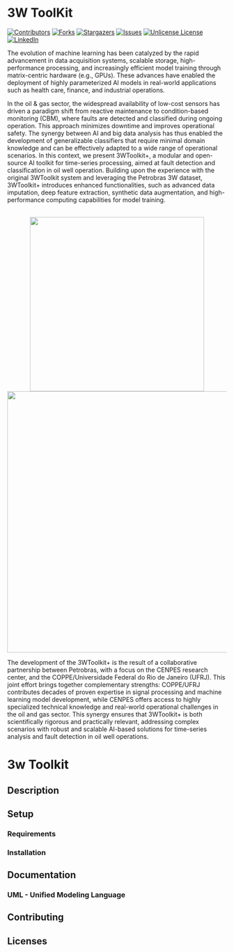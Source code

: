 # 3W ToolKit

<!-- ref: https://github.com/othneildrew/Best-README-Template/tree/main -->




[![Contributors][contributors-shield]][contributors-url]
[![Forks][forks-shield]][forks-url]
[![Stargazers][stars-shield]][stars-url]
[![Issues][issues-shield]][issues-url]
[![Unlicense License][license-shield]][license-url]
[![LinkedIn][linkedin-shield]][linkedin-url]


<!-- label-->
<a id="readme-top"></a>
The evolution of machine learning has been catalyzed by the rapid advancement in data acquisition systems, scalable storage, high-performance processing, and increasingly efficient model training through matrix-centric hardware (e.g., GPUs). These advances have enabled the deployment of highly parameterized AI models in real-world applications such as health care, finance, and industrial operations.


In the oil & gas sector, the widespread availability of low-cost sensors has driven a paradigm shift from reactive maintenance to condition-based monitoring (CBM), where faults are detected and classified during ongoing operation. This approach minimizes downtime and improves operational safety. The synergy between AI and big data analysis has thus enabled the development of generalizable classifiers that require minimal domain knowledge and can be effectively adapted to a wide range of operational scenarios.
In this context, we present 3WToolkit+, a modular and open-source AI toolkit for time-series processing, aimed at fault detection and classification in oil well operation. Building upon the experience with the original 3WToolkit system and leveraging the Petrobras 3W dataset, 3WToolkit+ introduces enhanced functionalities, such as advanced data imputation, deep feature extraction, synthetic data augmentation, and high-performance computing capabilities for model training.


<!-- PROJECT LOGO -->
<br />
<div align="center">
    <img width="400" src="https://coppe.ufrj.br/wp-content/uploads/2023/10/COPPE-horiz-completa-cor-300dpi.jpg">
    <img width="600" src="https://sites.ufpe.br/litpeg/wp-content/uploads/sites/10/2022/06/Petrobras-Logo.png">
</div>


The development of the 3WToolkit+ is the result of a collaborative partnership between Petrobras, with a focus on the CENPES research center, and the COPPE/Universidade Federal do Rio de Janeiro (UFRJ). This joint effort brings together complementary strengths: COPPE/UFRJ contributes decades of proven expertise in signal processing and machine learning model development, while CENPES offers access to highly specialized technical knowledge and real-world operational challenges in the oil and gas sector. This synergy ensures that 3WToolkit+ is both scientifically rigorous and practically relevant, addressing complex scenarios with robust and scalable AI-based solutions for time-series analysis and fault detection in oil well operations.


<!-- PROJECT SHIELDS -->
<!--
*** I'm using markdown "reference style" links for readability.
*** Reference links are enclosed in brackets [ ] instead of parentheses ( ).
*** See the bottom of this document for the declaration of the reference variables
*** for contributors-url, forks-url, etc. This is an optional, concise syntax you may use.
*** https://www.markdownguide.org/basic-syntax/#reference-style-links
-->


# 3w Toolkit

## Description

## Setup

### Requirements

### Installation

## Documentation

### UML - Unified Modeling Language

## Contributing

## Licenses


<!-- MARKDOWN LINKS & IMAGES -->
<!-- https://www.markdownguide.org/basic-syntax/#reference-style-links -->
[contributors-shield]: https://img.shields.io/github/contributors/Mathtzt/3w_toolkit.svg?style=for-the-badge
[contributors-url]: https://github.com/Mathtzt/3w_toolkit/graphs/contributors
[forks-shield]: https://img.shields.io/github/forks/Mathtzt/3w_toolkit.svg?style=for-the-badge
[forks-url]: https://github.com/Mathtzt/3w_toolkit/network/members
[stars-shield]: https://img.shields.io/github/stars/Mathtzt/3w_toolkit.svg?style=for-the-badge
[stars-url]: https://github.com/Mathtzt/3w_toolkit/stargazers
[issues-shield]: https://img.shields.io/github/issues/Mathtzt/3w_toolkit.svg?style=for-the-badge
[issues-url]: https://github.com/Mathtzt/3w_toolkit/issues
[license-shield]: https://img.shields.io/github/license/Mathtzt/3w_toolkit.svg?style=for-the-badge
[license-url]: https://github.com/Mathtzt/3w_toolkit/blob/master/LICENSE.txt
[linkedin-shield]: https://img.shields.io/badge/-LinkedIn-black.svg?style=for-the-badge&logo=linkedin&colorB=555
[linkedin-url]: www.linkedin.com/in/natanael-moura-junior-425a3294
[product-screenshot]: images/screenshot.png
[Next.js]: https://img.shields.io/badge/next.js-000000?style=for-the-badge&logo=nextdotjs&logoColor=white
[Next-url]: https://nextjs.org/
[React.js]: https://img.shields.io/badge/React-20232A?style=for-the-badge&logo=react&logoColor=61DAFB
[React-url]: https://reactjs.org/
[Vue.js]: https://img.shields.io/badge/Vue.js-35495E?style=for-the-badge&logo=vuedotjs&logoColor=4FC08D
[Vue-url]: https://vuejs.org/
[Angular.io]: https://img.shields.io/badge/Angular-DD0031?style=for-the-badge&logo=angular&logoColor=white
[Angular-url]: https://angular.io/
[Svelte.dev]: https://img.shields.io/badge/Svelte-4A4A55?style=for-the-badge&logo=svelte&logoColor=FF3E00
[Svelte-url]: https://svelte.dev/
[Laravel.com]: https://img.shields.io/badge/Laravel-FF2D20?style=for-the-badge&logo=laravel&logoColor=white
[Laravel-url]: https://laravel.com
[Bootstrap.com]: https://img.shields.io/badge/Bootstrap-563D7C?style=for-the-badge&logo=bootstrap&logoColor=white
[Bootstrap-url]: https://getbootstrap.com
[JQuery.com]: https://img.shields.io/badge/jQuery-0769AD?style=for-the-badge&logo=jquery&logoColor=white
[JQuery-url]: https://jquery.com 